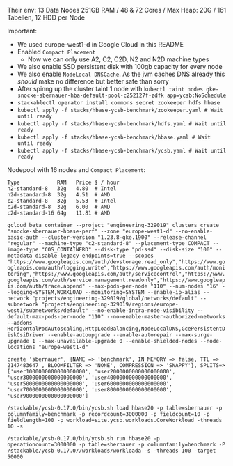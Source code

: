 Their env: 13 Data Nodes 251GB RAM / 48 & 72 Cores / Max Heap: 20G / 161 Tabellen, 12 HDD per Node

Important:
* We used europe-west1-d in Google Cloud in this README
* Enabled `Compact Placement`
  * Now we can only use A2, C2, C2D, N2 and N2D machine types
* We also enable SSD persistent disk with 100gb capacity for every node
* We also enable `NodeLocal DNSCache`. As the jvm caches DNS already this *should* make no difference but better safe than sorry
* After spinng up the cluster taint 1 node with `kubectl taint nodes gke-snocke-sbernauer-hba-default-pool-c252127f-zdfk app=ycsb:NoSchedule`
* `stackablectl operator install commons secret zookeeper hdfs hbase`
* `kubectl apply -f stacks/hbase-ycsb-benchmark/zookeeper.yaml # Wait until ready`
* `kubectl apply -f stacks/hbase-ycsb-benchmark/hdfs.yaml # Wait until ready`
* `kubectl apply -f stacks/hbase-ycsb-benchmark/hbase.yaml # Wait until ready`
* `kubectl apply -f stacks/hbase-ycsb-benchmark/ycsb.yaml # Wait until ready`


Nodepool with 16 nodes and `Compact Placement`:
```
Type            RAM   Price $ / hour
n2-standard-8   32g   4.80  # Intel
n2d-standard-8  32g   4.51  # AMD
c2-standard-8   32g   5.53  # Intel
c2d-standard-8  32g   6.00  # AMD
c2d-standard-16 64g   11.81 # AMD
```

`gcloud beta container --project "engineering-329019" clusters create "snocke-sbernauer-hbase-perf" --zone "europe-west1-d" --no-enable-basic-auth --cluster-version "1.23.8-gke.1900" --release-channel "regular" --machine-type "c2-standard-8" --placement-type COMPACT --image-type "COS_CONTAINERD" --disk-type "pd-ssd" --disk-size "100" --metadata disable-legacy-endpoints=true --scopes "https://www.googleapis.com/auth/devstorage.read_only","https://www.googleapis.com/auth/logging.write","https://www.googleapis.com/auth/monitoring","https://www.googleapis.com/auth/servicecontrol","https://www.googleapis.com/auth/service.management.readonly","https://www.googleapis.com/auth/trace.append" --max-pods-per-node "110" --num-nodes "16" --logging=SYSTEM,WORKLOAD --monitoring=SYSTEM --enable-ip-alias --network "projects/engineering-329019/global/networks/default" --subnetwork "projects/engineering-329019/regions/europe-west1/subnetworks/default" --no-enable-intra-node-visibility --default-max-pods-per-node "110" --no-enable-master-authorized-networks --addons HorizontalPodAutoscaling,HttpLoadBalancing,NodeLocalDNS,GcePersistentDiskCsiDriver --enable-autoupgrade --enable-autorepair --max-surge-upgrade 1 --max-unavailable-upgrade 0 --enable-shielded-nodes --node-locations "europe-west1-d"`

`create 'sbernauer', {NAME => 'benchmark', IN_MEMORY => false, TTL => 2147483647 , BLOOMFILTER => 'NONE', COMPRESSION => 'SNAPPY'}, SPLITS=> ['user1000000000000000000', 'user2000000000000000000', 'user3000000000000000000', 'user4000000000000000000', 'user5000000000000000000', 'user6000000000000000000', 'user7000000000000000000', 'user8000000000000000000', 'user9000000000000000000']`

`/stackable/ycsb-0.17.0/bin/ycsb.sh load hbase20 -p table=sbernauer -p columnfamily=benchmark -p recordcount=3000000 -p fieldcount=10 -p fieldlength=100 -p workload=site.ycsb.workloads.CoreWorkload -threads 10 -s`


`/stackable/ycsb-0.17.0/bin/ycsb.sh run hbase20 -p operationcount=3000000 -p table=sbernauer -p columnfamily=benchmark -P /stackable/ycsb-0.17.0//workloads/workloada -s -threads 100 -target 50000`
